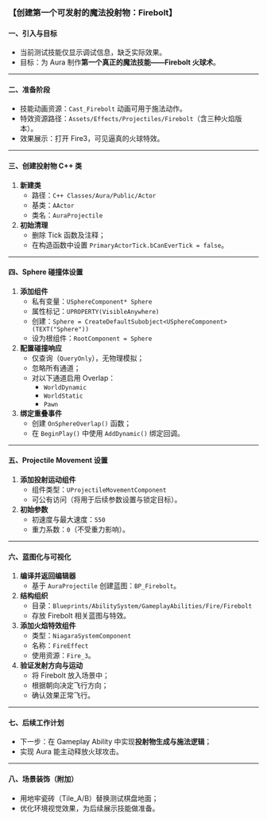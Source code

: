### 【创建第一个可发射的魔法投射物：Firebolt】

#### 一、引入与目标

- 当前测试技能仅显示调试信息，缺乏实际效果。
- 目标：为 Aura 制作**第一个真正的魔法技能——Firebolt 火球术**。

------

#### 二、准备阶段

- 技能动画资源：`Cast_Firebolt` 动画可用于施法动作。
- 特效资源路径：`Assets/Effects/Projectiles/Firebolt`（含三种火焰版本）。
- 效果展示：打开 Fire3，可见逼真的火球特效。

------

#### 三、创建投射物 C++ 类

1. **新建类**
   - 路径：`C++ Classes/Aura/Public/Actor`
   - 基类：`AActor`
   - 类名：`AuraProjectile`
2. **初始清理**
   - 删除 Tick 函数及注释；
   - 在构造函数中设置 `PrimaryActorTick.bCanEverTick = false`。

------

#### 四、Sphere 碰撞体设置

1. **添加组件**
   - 私有变量：`USphereComponent* Sphere`
   - 属性标记：`UPROPERTY(VisibleAnywhere)`
   - 创建：`Sphere = CreateDefaultSubobject<USphereComponent>(TEXT("Sphere"))`
   - 设为根组件：`RootComponent = Sphere`
2. **配置碰撞响应**
   - 仅查询（`QueryOnly`），无物理模拟；
   - 忽略所有通道；
   - 对以下通道启用 Overlap：
     - `WorldDynamic`
     - `WorldStatic`
     - `Pawn`
3. **绑定重叠事件**
   - 创建 `OnSphereOverlap()` 函数；
   - 在 `BeginPlay()` 中使用 `AddDynamic()` 绑定回调。

------

#### 五、Projectile Movement 设置

1. **添加投射运动组件**
   - 组件类型：`UProjectileMovementComponent`
   - 可公有访问（将用于后续参数设置与锁定目标）。
2. **初始参数**
   - 初速度与最大速度：`550`
   - 重力系数：`0`（不受重力影响）。

------

#### 六、蓝图化与可视化

1. **编译并返回编辑器**
   - 基于 `AuraProjectile` 创建蓝图：`BP_Firebolt`。
2. **结构组织**
   - 目录：`Blueprints/AbilitySystem/GameplayAbilities/Fire/Firebolt`
   - 存放 Firebolt 相关蓝图与特效。
3. **添加火焰特效组件**
   - 类型：`NiagaraSystemComponent`
   - 名称：`FireEffect`
   - 使用资源：`Fire_3`。
4. **验证发射方向与运动**
   - 将 Firebolt 放入场景中；
   - 根据朝向决定飞行方向；
   - 确认效果正常飞行。

------

#### 七、后续工作计划

- 下一步：在 Gameplay Ability 中实现**投射物生成与施法逻辑**；
- 实现 Aura 能主动释放火球攻击。

------

#### 八、场景装饰（附加）

- 用地牢瓷砖（Tile_A/B）替换测试棋盘地面；
- 优化环境视觉效果，为后续展示技能做准备。